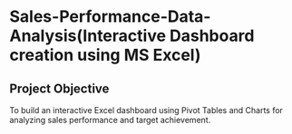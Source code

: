 # Sales-Performance-Data-Analysis(Interactive Dashboard creation using MS Excel)
## Project Objective
To build an interactive Excel dashboard using Pivot Tables and Charts for analyzing sales performance and target achievement.
